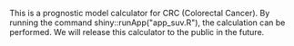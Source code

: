 This is a prognostic model calculator for CRC (Colorectal Cancer). By running the command shiny::runApp("app_suv.R"), the calculation can be performed. We will release this calculator to the public in the future.
